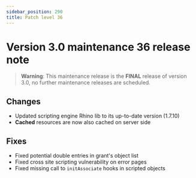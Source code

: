 ```yaml
---
sidebar_position: 290
title: Patch level 36
---
```


Version 3.0 maintenance 36 release note
=======================================

> **Warning**: This maintenance release is the **FINAL** release of version 3.0,
> no further maintenance releases are scheduled.

Changes
-------

- Updated scripting engine Rhino lib to its up-to-date version (1.7.10)
- **Cached** resources are now also cached on server side

Fixes
-----

- Fixed potential double entries in grant's object list
- Fixed cross site scripting vulnerability on error pages
- Fixed missing call to `initAssociate` hooks in scripted objects
